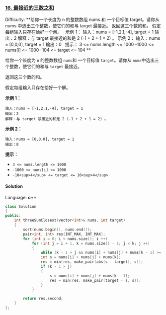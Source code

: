 ### [16\. 最接近的三数之和](https://leetcode-cn.com/problems/3sum-closest/)

Difficulty: **给你一个长度为 n 的整数数组 nums 和 一个目标值 target。请你从 nums 中选出三个整数，使它们的和与 target 最接近。 返回这三个数的和。 假定每组输入只存在恰好一个解。   示例 1： 输入：nums = [-1,2,1,-4], target = 1 输出：2 解释：与 target 最接近的和是 2 (-1 + 2 + 1 = 2) 。 示例 2： 输入：nums = [0,0,0], target = 1 输出：0   提示： 3 <= nums.length <= 1000 -1000 <= nums[i] <= 1000 -104 <= target <= 104 **


给你一个长度为 `n` 的整数数组 `nums`和 一个目标值 `target`。请你从 `nums`中选出三个整数，使它们的和与 `target` 最接近。

返回这三个数的和。

假定每组输入只存在恰好一个解。

**示例 1：**

```
输入：nums = [-1,2,1,-4], target = 1
输出：2
解释：与 target 最接近的和是 2 (-1 + 2 + 1 = 2) 。
```

**示例 2：**

```
输入：nums = [0,0,0], target = 1
输出：0
```

**提示：**

*   `3 <= nums.length <= 1000`
*   `-1000 <= nums[i] <= 1000`
*   `-10<sup>4</sup> <= target <= 10<sup>4</sup>`


#### Solution

Language: **c++**

```c++
class Solution
{
public:
    int threeSumClosest(vector<int>& nums, int target)
    {
        sort(nums.begin(), nums.end());
        pair<int, int> res(INT_MAX, INT_MAX);
        for (int i = 0; i < nums.size(); i ++)
            for (int j = i + 1, k = nums.size() - 1; j < k; j ++)
            {
                while (k - 1 > j && nums[i] + nums[j] + nums[k - 1] >= target) k --;
                int s = nums[i] + nums[j] + nums[k];
                res = min(res, make_pair(abs(s - target), s));
                if (k - 1 > j)
                {
                    s = nums[i] + nums[j] + nums[k - 1];
                    res = min(res, make_pair(target - s, s));
                }
            }

        return res.second;
    }
};
```
